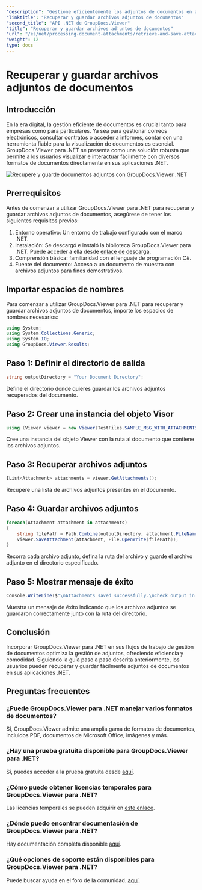 ```yaml
---
"description": "Gestione eficientemente los adjuntos de documentos en aplicaciones .NET con GroupDocs.Viewer. Recupere y guarde adjuntos sin complicaciones."
"linktitle": "Recuperar y guardar archivos adjuntos de documentos"
"second_title": "API .NET de GroupDocs.Viewer"
"title": "Recuperar y guardar archivos adjuntos de documentos"
"url": "/es/net/processing-document-attachments/retrieve-and-save-attachments/"
"weight": 12
type: docs
---
```

# Recuperar y guardar archivos adjuntos de documentos

## Introducción
En la era digital, la gestión eficiente de documentos es crucial tanto para empresas como para particulares. Ya sea para gestionar correos electrónicos, consultar contratos o acceder a informes, contar con una herramienta fiable para la visualización de documentos es esencial. GroupDocs.Viewer para .NET se presenta como una solución robusta que permite a los usuarios visualizar e interactuar fácilmente con diversos formatos de documentos directamente en sus aplicaciones .NET.

![Recupere y guarde documentos adjuntos con GroupDocs.Viewer .NET](/viewer/processing-document-attachments/retrieve-and-save-document-attachments.png)

## Prerrequisitos
Antes de comenzar a utilizar GroupDocs.Viewer para .NET para recuperar y guardar archivos adjuntos de documentos, asegúrese de tener los siguientes requisitos previos:
1. Entorno operativo: Un entorno de trabajo configurado con el marco .NET.
2. Instalación: Se descargó e instaló la biblioteca GroupDocs.Viewer para .NET. Puede acceder a ella desde [enlace de descarga](https://releases.groupdocs.com/viewer/net/).
3. Comprensión básica: familiaridad con el lenguaje de programación C#.
4. Fuente del documento: Acceso a un documento de muestra con archivos adjuntos para fines demostrativos.

## Importar espacios de nombres
Para comenzar a utilizar GroupDocs.Viewer para .NET para recuperar y guardar archivos adjuntos de documentos, importe los espacios de nombres necesarios:
```csharp
using System;
using System.Collections.Generic;
using System.IO;
using GroupDocs.Viewer.Results;
```

## Paso 1: Definir el directorio de salida
```csharp
string outputDirectory = "Your Document Directory";
```
Define el directorio donde quieres guardar los archivos adjuntos recuperados del documento.
## Paso 2: Crear una instancia del objeto Visor
```csharp
using (Viewer viewer = new Viewer(TestFiles.SAMPLE_MSG_WITH_ATTACHMENTS))
```
Cree una instancia del objeto Viewer con la ruta al documento que contiene los archivos adjuntos.
## Paso 3: Recuperar archivos adjuntos
```csharp
IList<Attachment> attachments = viewer.GetAttachments();
```
Recupere una lista de archivos adjuntos presentes en el documento.
## Paso 4: Guardar archivos adjuntos
```csharp
foreach(Attachment attachment in attachments)
{
    string filePath = Path.Combine(outputDirectory, attachment.FileName);  
    viewer.SaveAttachment(attachment, File.OpenWrite(filePath)); 
}
```
Recorra cada archivo adjunto, defina la ruta del archivo y guarde el archivo adjunto en el directorio especificado.
## Paso 5: Mostrar mensaje de éxito
```csharp
Console.WriteLine($"\nAttachments saved successfully.\nCheck output in {outputDirectory}.");
```
Muestra un mensaje de éxito indicando que los archivos adjuntos se guardaron correctamente junto con la ruta del directorio.

## Conclusión
Incorporar GroupDocs.Viewer para .NET en sus flujos de trabajo de gestión de documentos optimiza la gestión de adjuntos, ofreciendo eficiencia y comodidad. Siguiendo la guía paso a paso descrita anteriormente, los usuarios pueden recuperar y guardar fácilmente adjuntos de documentos en sus aplicaciones .NET.
## Preguntas frecuentes
### ¿Puede GroupDocs.Viewer para .NET manejar varios formatos de documentos?
Sí, GroupDocs.Viewer admite una amplia gama de formatos de documentos, incluidos PDF, documentos de Microsoft Office, imágenes y más.
### ¿Hay una prueba gratuita disponible para GroupDocs.Viewer para .NET?
Sí, puedes acceder a la prueba gratuita desde [aquí](https://releases.groupdocs.com/).
### ¿Cómo puedo obtener licencias temporales para GroupDocs.Viewer para .NET?
Las licencias temporales se pueden adquirir en [este enlace](https://purchase.groupdocs.com/temporary-license/).
### ¿Dónde puedo encontrar documentación de GroupDocs.Viewer para .NET?
Hay documentación completa disponible [aquí](https://tutorials.groupdocs.com/viewer/net/).
### ¿Qué opciones de soporte están disponibles para GroupDocs.Viewer para .NET?
Puede buscar ayuda en el foro de la comunidad. [aquí](https://forum.groupdocs.com/c/viewer/9).